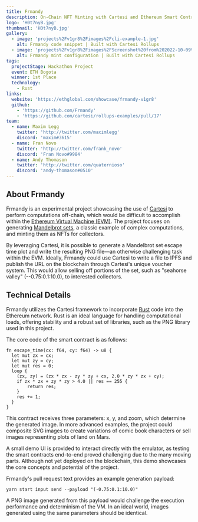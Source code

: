 ```yaml
---
title: Frmandy
description: On-Chain NFT Minting with Cartesi and Ethereum Smart Contracts
logo: 'H0t7nyB.jpg'
thumbnail: 'H0t7nyB.jpg'
gallery:
  - image: 'projects%2Fv1gr8%2Fimages%2Fcli-example-1.jpg'
    alt: Frmandy code snippet | Built with Cartesi Rollups
  - image: 'projects%2Fv1gr8%2Fimages%2FScreenshot%20from%202022-10-09%2014-34-24.png'
    alt: Frmandy mint configuration | Built with Cartesi Rollups
tags:
  projectStage: Hackathon Project
  event: ETH Bogota
  winner: 1st Place
  technology:
    - Rust
links:
  website: 'https://ethglobal.com/showcase/frmandy-v1gr8'
  github:
    - 'https://github.com/Frmandy'
    - 'https://github.com/cartesi/rollups-examples/pull/17'
team:
  - name: Maxim Legg
    twitter: 'http://twitter.com/maximlegg'
    discord: 'maxim#3615'
  - name: Fran Novo
    twitter: 'http://twitter.com/frank_novo'
    discord: 'Fran Novo#9984'
  - name: Andy Thomason
    twitter: 'http://twitter.com/quaternioso'
    discord: 'andy-thomason#0510'
---
```


## About Frmandy

Frmandy is an experimental project showcasing the use of
[Cartesi](https://cartesi.io/) to perform computations off-chain, which would be
difficult to accomplish within the
[Ethereum Virtual Machine (EVM)](https://ethereum.org/en/developers/docs/evm/).
The project focuses on generating
[Mandelbrot sets](https://en.wikipedia.org/wiki/Mandelbrot_set), a classic
example of complex computations, and minting them as NFTs for collectors.

By leveraging Cartesi, it is possible to generate a Mandelbrot set escape time
plot and write the resulting PNG file—an otherwise challenging task within the
EVM. Ideally, Frmandy could use Cartesi to write a file to IPFS and publish the
URL on the blockchain through Cartesi's unique voucher system. This would allow
selling off portions of the set, such as "seahorse valley" (--0.75:0.1:10.0), to
interested collectors.

## Technical Details

Frmandy utilizes the Cartesi framework to incorporate
[Rust](https://www.rust-lang.org/learn) code into the Ethereum network. Rust is
an ideal language for handling computational loads, offering stability and a
robust set of libraries, such as the PNG library used in this project.

The core code of the smart contract is as follows:

```
fn escape_time(cx: f64, cy: f64) -> u8 {
  let mut zx = cx;
  let mut zy = cy;
  let mut res = 0;
  loop {
    (zx, zy) = (zx * zx - zy * zy + cx, 2.0 * zy * zx + cy);
    if zx * zx + zy * zy > 4.0 || res == 255 {
        return res;
    }
    res += 1;
  }
}
```

This contract receives three parameters: x, y, and zoom, which determine the
generated image. In more advanced examples, the project could composite SVG
images to create variations of comic book characters or sell images representing
plots of land on Mars.

A small demo UI is provided to interact directly with the emulator, as testing
the smart contracts end-to-end proved challenging due to the many moving parts.
Although not yet deployed on the blockchain, this demo showcases the core
concepts and potential of the project.

Frmandy's pull request text provides an example generation payload:

`yarn start input send --payload "(-0.75:0.1:10.0)"`

A PNG image generated from this payload would challenge the execution
performance and determinism of the VM. In an ideal world, images generated using
the same parameters should be identical.
